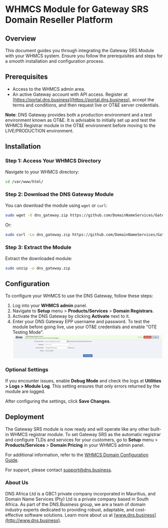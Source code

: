 # WHMCS Module for Gateway SRS Domain Reseller Platform

## Overview

This document guides you through integrating the Gateway SRS Module with your WHMCS system. Ensure you follow the prerequisites and steps for a smooth installation and configuration process.

## Prerequisites

- Access to the WHMCS admin area.
- An active Gateway account with API access. Register at [https://portal.dns.business](https://portal.dns.business), accept the terms and conditions, and then request live or OT&E server credentials.

**Note**: DNS Gateway provides both a production environment and a test environment known as OT&E. It is advisable to initially set up and test the WHMCS Registrar module in the OT&E environment before moving to the LIVE/PRODUCTION environment.

## Installation

### Step 1: Access Your WHMCS Directory
Navigate to your WHMCS directory:
```bash
cd /var/www/html/
```

### Step 2: Download the DNS Gateway Module
You can download the module using `wget` or `curl`:
```bash
sudo wget -O dns_gateway.zip https://github.com/DomainNameServices/Gateway-WHMCS/raw/master/dns_gateway.zip
```
Or:
```bash
sudo curl -Lo dns_gateway.zip https://github.com/DomainNameServices/Gateway-WHMCS/raw/master/dns_gateway.zip
```

### Step 3: Extract the Module
Extract the downloaded module:
```bash
sudo unzip -o dns_gateway.zip
```

## Configuration

To configure your WHMCS to use the DNS Gateway, follow these steps:

1. Log into your **WHMCS admin** panel.
2. Navigate to **Setup** menu > **Products/Services** > **Domain Registrars**.
3. Activate the DNS Gateway by clicking **Activate** next to it.
4. Enter your DNS Gateway EPP username and password. To test the module before going live, use your OT&E credentials and enable "OTE Testing Mode".
   ![Configuration Settings](configure.png)

### Optional Settings
If you encounter issues, enable **Debug Mode** and check the logs at **Utilities > Logs > Module Log**. This setting ensures that only errors returned by the module are logged.

After configuring the settings, click **Save Changes**.

## Deployment

The Gateway SRS module is now ready and will operate like any other built-in WHMCS registrar module. To set Gateway SRS as the automatic registrar and configure TLDs and services for your customers, go to **Setup** menu > **Products/Services** > **Domain Pricing** in your WHMCS admin panel.

For additional information, refer to the [WHMCS Domain Configuration Guide](http://docs.whmcs.com/Domains_Configuration).

For support, please contact [support@dns.business](mailto:support@dns.business).

### About Us

DNS Africa Ltd is a GBC1 private company incorporated in Mauritius, and Domain Name Services (Pty) Ltd is a private company based in South Africa. As part of the DNS.Business group, we are a team of domain industry experts dedicated to providing robust, adaptable, and cost-effective software solutions. Learn more about us at [www.dns.business](http://www.dns.business).
